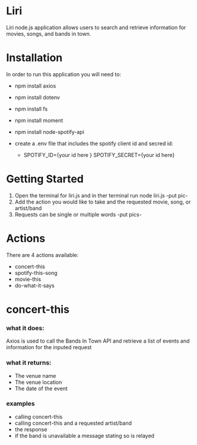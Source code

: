 # Liri
Liri node.js application allows users to search and retrieve information for movies, songs, and bands in town.

# Installation
In order to run this application you will need to:
- npm install axios
- npm install dotenv
- npm install fs
- npm install moment
- npm install node-spotify-api
- create a .env file that includes the spotify client id and secred id:

  - SPOTIFY_ID={your id here }
SPOTIFY_SECRET={your id here}

# Getting Started
1. Open the terminal for liri.js and in ther terminal run node liri.js
-put pic-
2. Add the action you would like to take and the requested movie, song, or artist/band
3. Requests can be single or multiple words
-put pics-

# Actions
 There are 4 actions available:
 - concert-this
 - spotify-this-song
 - movie-this
 - do-what-it-says
 
 # concert-this
 ### what it does:
 Axios is used to call the Bands In Town API and retrieve a list of events and information for the inputed request
 ### what it returns:
 * The venue name
 * The venue location
 * The date of the event
 ### examples
 * calling concert-this
 * calling concert-this and a requested artist/band
 * the response
 * if the band is unavailable a message stating so is relayed
 
  
